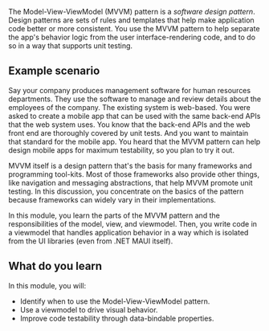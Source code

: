 The Model-View-ViewModel (MVVM) pattern is a *software design pattern*. Design patterns are sets of rules and templates that help make application code better or more consistent. You use the MVVM pattern to help separate the app's behavior logic from the user interface-rendering code, and to do so in a way that supports unit testing.

## Example scenario

Say your company produces management software for human resources departments. They use the software to manage and review details about the employees of the company. The existing system is web-based. You were asked to create a mobile app that can be used with the same back-end APIs that the web system uses. You know that the back-end APIs and the web front end are thoroughly covered by unit tests. And you want to maintain that standard for the mobile app. You heard that the MVVM pattern can help design mobile apps for maximum testability, so you plan to try it out.

MVVM itself is a design pattern that's the basis for many frameworks and programming tool-kits. Most of those frameworks also provide other things, like navigation and messaging abstractions, that help MVVM promote unit testing. In this discussion, you concentrate on the basics of the pattern because frameworks can widely vary in their implementations.

In this module, you learn the parts of the MVVM pattern and the responsibilities of the model, view, and viewmodel. Then, you write code in a viewmodel that handles application behavior in a way which is isolated from the UI libraries (even from .NET MAUI itself).

## What do you learn

In this module, you will:

- Identify when to use the Model-View-ViewModel pattern.
- Use a viewmodel to drive visual behavior.
- Improve code testability through data-bindable properties.
